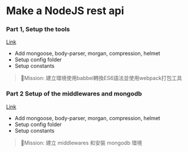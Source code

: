 # Make a NodeJS rest api

### Part 1, Setup the tools

[Link](https://github.com/andy6804tw/MongoDB_Rest_API_tutorial/tree/part1)

- Add mongoose, body-parser, morgan, compression, helmet
- Setup config folder
- Setup constants
>Mission: 建立環境使用babbel轉換ES6語法並使用webpack打包工具 

### Part 2 Setup of the middlewares and mongodb

[Link](https://github.com/andy6804tw/MongoDB_Rest_API_tutorial/tree/part2)

- Add mongoose, body-parser, morgan, compression, helmet
- Setup config folder
- Setup constants
>Mission: 建立 middlewares 和安裝 mongodb 環境
